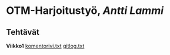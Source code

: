 # OTM-Harjoitustyö,  *Antti Lammi*
## Tehtävät
**Viikko1**
[komentorivi.txt](https://github.com/AnttiLammi/otm-harjoitustyo/blob/master/laskarit/komentorivi.txt)
[gitlog.txt](https://github.com/AnttiLammi/otm-harjoitustyo/blob/master/laskarit/gitlog.txt)
